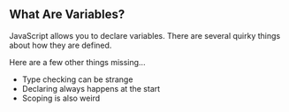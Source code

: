 ## What Are Variables?

JavaScript allows you to declare variables. There are several quirky things about how they are defined.

Here are a few other things missing...

* Type checking can be strange
* Declaring always happens at the start
* Scoping is also weird
